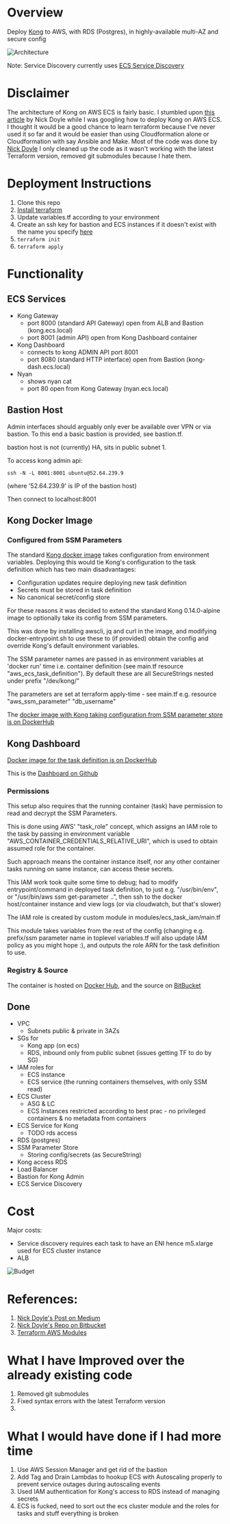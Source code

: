 # Overview

Deploy [Kong](https://konghq.com/kong-community-edition/) to AWS, with RDS (Postgres), in highly-available multi-AZ and secure config

![Architecture](doc/img/architecture.png)

Note: Service Discovery currently uses [ECS Service Discovery](https://docs.aws.amazon.com/AmazonECS/latest/developerguide/service-discovery.html)

# Disclaimer
The architecture of Kong on AWS ECS is fairly basic. I stumbled upon [this article](https://medium.com/@nick.p.doyle/deploying-kong-to-aws-elastic-container-service-with-terraform-9de83d7e21) by Nick Doyle while I was googling how to deploy Kong on AWS ECS. I thought it would be a good chance to learn terraform because I've never used it so far and it would be easier than using Cloudformation alone or Cloudformation with say Ansible and Make.
Most of the code was done by [Nick Doyle](https://bitbucket.org/%7B5d0aaa3a-ab6b-4079-8249-6632d8831d28%7D/) I only cleaned up the code as it wasn't working with the latest Terraform version, removed git submodules because I hate them.



# Deployment Instructions

1. Clone this repo
2. [Install terraform](https://www.terraform.io/intro/getting-started/install.html)
3. Update variables.tf according to your environment
4. Create an ssh key for bastion and ECS instances if it doesn't exist with the name you specify [here](https://github.com/mdesouky/AWS-Kong-ECS/blob/master/variables.tf#L7-L9)
5. `terraform init`
6. `terraform apply`

# Functionality

## ECS Services

- Kong Gateway
    - port 8000 (standard API Gateway) open from ALB and Bastion (kong.ecs.local)
    - port 8001 (admin API) open from Kong Dashboard container
- Kong Dashboard
    - connects to kong ADMIN API port 8001
    - port 8080 (standard HTTP interface) open from Bastion (kong-dash.ecs.local)
- Nyan
    - shows nyan cat
    - port 80 open from Kong Gateway (nyan.ecs.local)

## Bastion Host

Admin interfaces should arguably only ever be available over VPN or via bastion. To this end a basic bastion is provided, see bastion.tf.

bastion host is not (currently) HA, sits in public subnet 1.

To access kong admin api:

`ssh -N -L 8001:8001 ubuntu@52.64.239.9`

(where '52.64.239.9' is IP of the bastion host)

Then connect to localhost:8001

## Kong Docker Image

### Configured from SSM Parameters

The standard [Kong docker image](https://hub.docker.com/_/kong/) takes configuration from environment variables. Deploying this would tie Kong's configuration to the task definition which has two main disadvantages:

- Configuration updates require deploying new task definition
- Secrets must be stored in task definition
- No canonical secret/config store

For these reasons it was decided to extend the standard Kong 0.14.0-alpine image to optionally take its config from SSM parameters.

This was done by installing awscli, jq and curl in the image, and modifying docker-entrypoint.sh to use these to (if provided) obtain the config and override Kong's default environment variables.

The SSM parameter names are passed in as environment variables at 'docker run' time i.e. container definition (see main.tf resource "aws_ecs_task_definition"). By default these are all SecureStrings nested under prefix "/dev/kong/"

The parameters are set at terraform apply-time - see main.tf e.g. resource "aws_ssm_parameter" "db_username"

The [docker image with Kong taking configuration from SSM parameter store is on DockerHub](https://hub.docker.com/r/rdkls/kong_ssm)

## Kong Dashboard
[Docker image for the task definition is on DockerHub](https://hub.docker.com/r/pgbi/kong-dashboard)

This is the [Dashboard on Github](https://github.com/PGBI/kong-dashboard)

### Permissions

This setup also requires that the running container (task) have permission to read and decrypt the SSM Parameters.

This is done using AWS' "task_role" concept, which assigns an IAM role to the task by passing in environment variable "AWS_CONTAINER_CREDENTIALS_RELATIVE_URI", which is used to obtain assumed role for the container.

Such approach means the container instance itself, nor any other container tasks running on same instance, can access these secrets.

This IAM work took quite some time to debug; had to modify entrypoint/command in deployed task definition, to just e.g. "/usr/bin/env", or "/usr/bin/aws ssm get-parameter ..", then ssh to the docker host/container instance and view logs (or via cloudwatch, but that's slower)

The IAM role is created by custom module in modules/ecs_task_iam/main.tf

This module takes variables from the rest of the config (changing e.g. prefix/ssm parameter name in toplevel variables.tf will also update IAM policy as you might hope :), and outputs the role ARN for the task definition to use.

### Registry & Source

The container is hosted on [Docker Hub](https://hub.docker.com/r/rdkls/kong_ssm/), and the source on [BitBucket](https://bitbucket.org/nick_doyle/docker_kong_ssm/)

## Done

- VPC
    - Subnets public & private in 3AZs
- SGs for
    - Kong app (on ecs)
    - RDS, inbound only from public subnet (issues getting TF to do by SG)
- IAM roles for
    - ECS instance
    - ECS service (the running containers themselves, with only SSM read)
- ECS Cluster
    - ASG & LC
    - ECS Instances restricted according to best prac - no privileged containers & no metadata from containers
- ECS Service for Kong
    - TODO rds access
- RDS (postgres)
- SSM Parameter Store
    - Storing config/secrets (as SecureString)
- Kong access RDS
- Load Balancer
- Bastion for Kong Admin
- ECS Service Discovery

# Cost

Major costs:

- Service discovery requires each task to have an ENI hence m5.xlarge used for ECS cluster instance
- ALB

![Budget](doc/img/budget.png)

# References:
1. [Nick Doyle's Post on Medium](https://medium.com/@nick.p.doyle/deploying-kong-to-aws-elastic-container-service-with-terraform-9de83d7e21)
2. [Nick Doyle's Repo on Bitbucket](https://bitbucket.org/nick_doyle/kong_aws_terraform/src/master/)
3. [Terraform AWS Modules](https://github.com/terraform-aws-modules)

# What I have Improved over the already existing code
1. Removed git submodules
2. Fixed syntax errors with the latest Terraform version
3. 


# What I would have done if I had more time
1. Use AWS Session Manager and get rid of the bastion
2. Add Tag and Drain Lambdas to hookup ECS with Autoscaling properly to prevent service outages during autoscaling events
3. Used IAM authentication for Kong's access to RDS instead of managing secrets
4. ECS is fucked, need to sort out the ecs cluster module and the roles for tasks and stuff everything is broken
